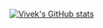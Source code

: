 [![Vivek's GitHub stats](https://github-readme-stats.vercel.app/api?username=vb153)](https://github.com/vb153/github-readme-stats)
